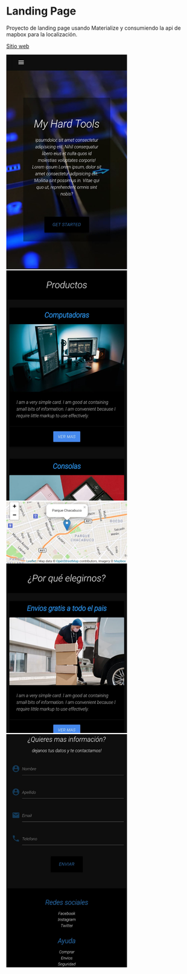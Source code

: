 


# Landing Page

Proyecto de landing page usando Materialize y consumiendo la api de mapbox para la localización.

[Sitio web](https://franco954.github.io/Landing-Page-Hardware/) 



<img src="pag/img1.jpeg" width="320">
<img src="pag/img2.jpeg" width="320">
<img src="pag/img3.jpeg" width="320">
<img src="pag/img4.jpeg" width="320">

